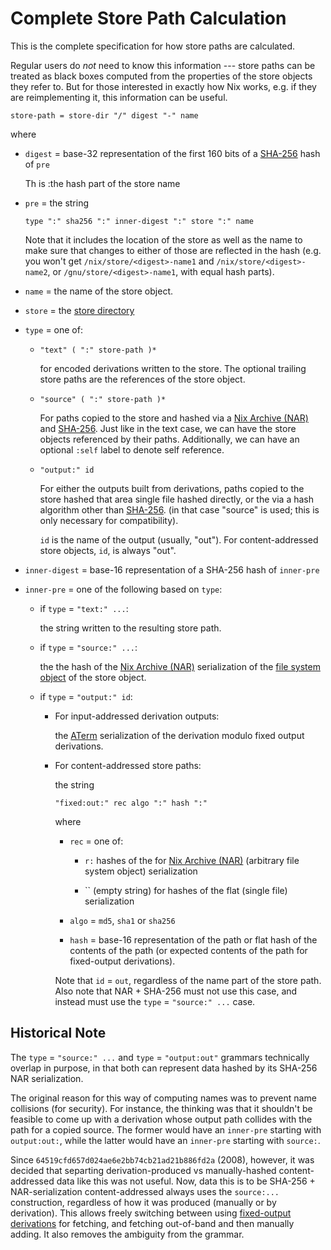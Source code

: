 # Complete Store Path Calculation

This is the complete specification for how store paths are calculated.

Regular users do *not* need to know this information --- store paths can be treated as black boxes computed from the properties of the store objects they refer to.
But for those interested in exactly how Nix works, e.g. if they are reimplementing it, this information can be useful.

```ebnf
store-path = store-dir "/" digest "-" name
```
where

- `digest` = base-32 representation of the first 160 bits of a [SHA-256] hash of `pre`

  Th is :the hash part of the store name

- `pre` = the string

  ```ebnf
  type ":" sha256 ":" inner-digest ":" store ":" name
  ```

  Note that it includes the location of the store as well as the name to make sure that changes to either of those are reflected in the hash
  (e.g. you won't get `/nix/store/<digest>-name1` and `/nix/store/<digest>-name2`, or `/gnu/store/<digest>-name1`, with equal hash parts).

- `name` = the name of the store object.

- `store` = the [store directory](@docroot@/store/store-path.md#store-directory)

- `type` = one of:

  - ```ebnf
    "text" ( ":" store-path )*
    ```

    for encoded derivations written to the store.
    The optional trailing store paths are the references of the store object.

  - ```ebnf
    "source" ( ":" store-path )*
    ```

    For paths copied to the store and hashed via a [Nix Archive (NAR)] and [SHA-256][sha-256].
    Just like in the text case, we can have the store objects referenced by their paths.
    Additionally, we can have an optional `:self` label to denote self reference.

  - ```ebnf
    "output:" id
    ```

    For either the outputs built from derivations,
    paths copied to the store hashed that area single file hashed directly, or the via a hash algorithm other than [SHA-256][sha-256].
    (in that case "source" is used; this is only necessary for compatibility).

    `id` is the name of the output (usually, "out").
    For content-addressed store objects, `id`, is always "out".

- `inner-digest` = base-16 representation of a SHA-256 hash of `inner-pre`

- `inner-pre` = one of the following based on `type`:

  - if `type` = `"text:" ...`:

    the string written to the resulting store path.

  - if `type` = `"source:" ...`:

    the the hash of the [Nix Archive (NAR)] serialization of the [file system object](@docroot@/store/file-system-object.md) of the store object.

  - if `type` = `"output:" id`:

    - For input-addressed derivation outputs:

      the [ATerm](@docroot@/protocols/derivation-aterm.md) serialization of the derivation modulo fixed output derivations.

    - For content-addressed store paths:

      the string

      ```ebnf
      "fixed:out:" rec algo ":" hash ":"
      ```

      where

      - `rec` = one of:

        - `r:` hashes of the for [Nix Archive (NAR)] (arbitrary file system object) serialization

        - `` (empty string) for hashes of the flat (single file) serialization

      - `algo` = `md5`, `sha1` or `sha256`

      - `hash` = base-16 representation of the path or flat hash of the contents of the path (or expected contents of the path for fixed-output derivations).

      Note that `id` = `out`, regardless of the name part of the store path.
      Also note that NAR + SHA-256 must not use this case, and instead must use the `type` = `"source:" ...` case.

[Nix Archive (NAR)]: @docroot@/glossary.md#gloss-NAR
[sha-256]: https://en.m.wikipedia.org/wiki/SHA-256

## Historical Note

The `type` = `"source:" ...` and `type` = `"output:out"` grammars technically overlap in purpose,
in that both can represent data hashed by its SHA-256 NAR serialization.

The original reason for this way of computing names was to prevent name collisions (for security).
For instance, the thinking was that it shouldn't be feasible to come up with a derivation whose output path collides with the path for a copied source.
The former would have an `inner-pre` starting with `output:out:`, while the latter would have an `inner-pre` starting with `source:`.

Since `64519cfd657d024ae6e2bb74cb21ad21b886fd2a` (2008), however, it was decided that separting derivation-produced vs manually-hashed content-addressed data like this was not useful.
Now, data this is to be SHA-256 + NAR-serialization content-addressed always uses the `source:...` construction, regardless of how it was produced (manually or by derivation).
This allows freely switching between using [fixed-output derivations](@docroot@/glossary.md#gloss-fixed-output-derivation) for fetching, and fetching out-of-band and then manually adding.
It also removes the ambiguity from the grammar.
